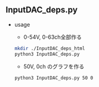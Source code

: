 ## InputDAC_deps.py
- usage
    - 0-54V, 0-63ch全部作る
    ```bash
    mkdir ./InputDAC_deps_html
    python3 InputDAC_deps.py
    ```

    - 50V, 0ch のグラフを作る
    ```bash
    python3 InputDAC_deps.py 50 0
    ```